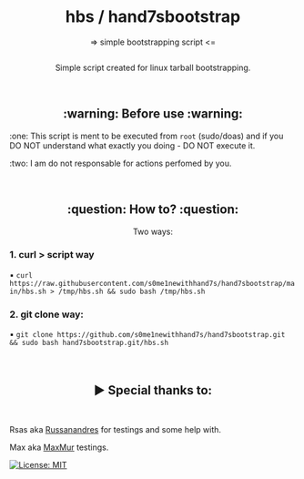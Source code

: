  <h1 align=center>hbs / hand7sbootstrap</h1>
<p align=center>=> simple bootstrapping script <=</p> 
<img source=(https://github.com/s0me1newithhand7s/hand7sbootstrap/assets/117505144/ec2ff944-4b6d-4ff9-9ad7-9ba8823cb681)>
<p align=center>Simple script created for linux tarball bootstrapping. </p>
<br>
<h2 align=center>:warning: Before use :warning:</h2>
<p> :one: This script is ment to be executed from <code>root</code> (sudo/doas) and if you DO NOT understand what exactly you doing - DO NOT execute it.</p>
<p> :two: I am do not responsable for actions perfomed by you.</p>
<br>
<h2 align=center>:question: How to? :question:</h2>
<p align=center>Two ways:</p>
<h3>1. curl > script way</h3>
▪️ <code bash>curl https://raw.githubusercontent.com/s0me1newithhand7s/hand7sbootstrap/main/hbs.sh > /tmp/hbs.sh && sudo bash /tmp/hbs.sh</code>
<h3>2. git clone way: </h3>
▪️ <code bash>git clone https://github.com/s0me1newithhand7s/hand7sbootstrap.git && sudo bash hand7sbootstrap.git/hbs.sh</code>
<br>
<br>
<br>
<h2 align=center>▶ Special thanks to:</h2>
<br>
  
Rsas aka [Russanandres](https://github.com/Russanandres/) for testings and some help with.
  
Max aka [MaxMur](https://github.com/themaxmur/) testings.

[![License: MIT](https://img.shields.io/badge/License-MIT-yellow.svg)](https://opensource.org/licenses/MIT)
